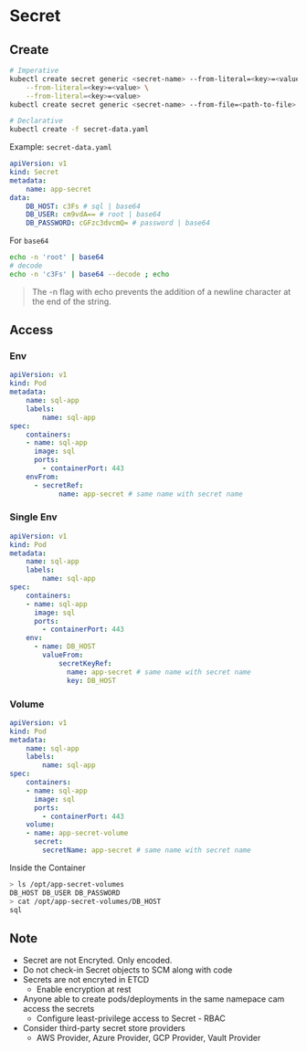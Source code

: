 # Secret

## Create

```bash
# Imperative
kubectl create secret generic <secret-name> --from-literal=<key>=<value> \
    --from-literal=<key>=<value> \
    --from-literal=<key>=<value>
kubectl create secret generic <secret-name> --from-file=<path-to-file> 

# Declarative
kubectl create -f secret-data.yaml
```

Example: `secret-data.yaml`

```yaml
apiVersion: v1
kind: Secret
metadata:
    name: app-secret
data:
    DB_HOST: c3Fs # sql | base64
    DB_USER: cm9vdA== # root | base64
    DB_PASSWORD: cGFzc3dvcmQ= # password | base64
```

For `base64`

```bash
echo -n 'root' | base64
# decode
echo -n 'c3Fs' | base64 --decode ; echo
```

> The -n flag with echo prevents the addition of a newline character at the end of the string.

## Access

### Env

```yaml
apiVersion: v1
kind: Pod
metadata:
    name: sql-app
    labels:
        name: sql-app
spec:
    containers:
    - name: sql-app
      image: sql
      ports:
        - containerPort: 443
    envFrom:
      - secretRef:
            name: app-secret # same name with secret name
```

### Single Env

```yaml
apiVersion: v1
kind: Pod
metadata:
    name: sql-app
    labels:
        name: sql-app
spec:
    containers:
    - name: sql-app
      image: sql
      ports:
        - containerPort: 443
    env:
      - name: DB_HOST
        valueFrom:
            secretKeyRef:
              name: app-secret # same name with secret name
              key: DB_HOST
```

### Volume

```yaml
apiVersion: v1
kind: Pod
metadata:
    name: sql-app
    labels:
        name: sql-app
spec:
    containers:
    - name: sql-app
      image: sql
      ports:
        - containerPort: 443
    volume:
    - name: app-secret-volume
      secret:
        secretName: app-secret # same name with secret name
```

Inside the Container

```bash
> ls /opt/app-secret-volumes
DB_HOST DB_USER DB_PASSWORD
> cat /opt/app-secret-volumes/DB_HOST
sql
```

## Note

- Secret are not Encryted. Only encoded.
- Do not check-in Secret objects to SCM along with code
- Secrets are not encryted in ETCD
    - Enable encryption at rest
- Anyone able to create pods/deployments in the same namepace cam access the secrets
    - Configure least-privilege access to Secret - RBAC
- Consider third-party secret store providers
    - AWS Provider, Azure Provider, GCP Provider, Vault Provider